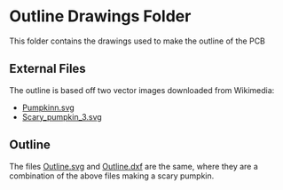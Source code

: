 # Outline Drawings Folder
This folder contains the drawings used to make the outline of the PCB

## External Files
The outline is based off two vector images downloaded from Wikimedia:
- [Pumpkinn.svg](https://commons.wikimedia.org/wiki/File:Pumpkinn.svg)
- [Scary_pumpkin_3.svg](https://commons.wikimedia.org/wiki/File:Scary_pumpkin_3.svg)

## Outline
The files [Outline.svg](Outline.svg) and [Outline.dxf](Outline.dxf) are the same, where they are a combination of the above files making a scary pumpkin.
